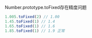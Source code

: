 Number.prototype.toFixed存在精度问题
```javascript
1.005.toFixed(2) // 1.00
1.45.toFixed(1) // 1.4
1.65.toFixed(1) // 1.6
1.85.toFixed(1) // 1.9 正常
```